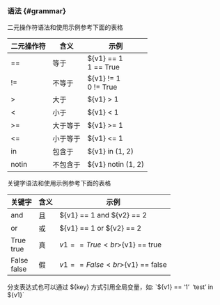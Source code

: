 ### 语法 {#grammar}

二元操作符语法和使用示例参考下面的表格

|二元操作符|含义|示例|
|--|--|--|
|==|等于| ${v1} == 1<br>1 == True|
|!=|不等于| ${v1} != 1<br>0 != True|
|>|大于| ${v1} > 1|
|<|小于| ${v1} < 1|
|>=| 大于等于 | ${v1} >= 1|
|<=| 小于等于 | ${v1} <= 1|
|in|包含于|${v1} in (1, 2)|
|notin|不包含于|${v1} notin (1, 2)|

关键字语法和使用示例参考下面的表格

|关键字|含义|示例|
|--|--|--|
|and|且|${v1} == 1 and ${v2} == 2|
|or|或|${v1} == 1 or ${v2} == 2|
|True<br>true|真|${v1} == True<br>${v1} == true|
|False<br>false|假|${v1} == False<br>${v1} == false|

分支表达式也可以通过 ${key} 方式引用全局变量，如:
`${v1} == ‘1’`
`‘test’ in ${v1}`
